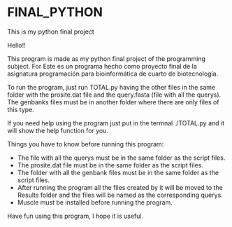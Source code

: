 # FINAL_PYTHON
This is my python final project 


Hello!!

This program is made as my python final project of the programming subject.
For 
Este es un programa hecho como proyecto final de la asignatura programación para bioinformática de cuarto de biotecnología.

To run the program, just run TOTAL.py having the other files in the same folder with the prosite.dat file and the query.fasta (file with all the querys). The genbanks files must be in another folder where there are only files of this type.

If you need help using the program just put in the termnal ./TOTAL.py and it will show the help function for you.

Things you have to know before running this program:
- The file with all the querys must be in the same folder as the script files.
- The prosite.dat file must be in the same folder as the script files.
- The folder with all the genbank files must be in the same folder as the script files.
- After running the program all the files created by it will be moved to the Results folder and the files will be named as the corresponding querys.
- Muscle must be installed before running the program.

Have fun using this program, I hope it is useful.

